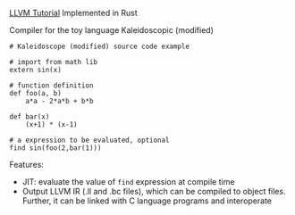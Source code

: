 [LLVM Tutorial](https://llvm.org/docs/tutorial/MyFirstLanguageFrontend/index.html) Implemented in Rust

Compiler for the toy language Kaleidoscopic (modified)

```
# Kaleidoscope (modified) source code example

# import from math lib
extern sin(x)

# function definition
def foo(a, b)
    a*a - 2*a*b + b*b

def bar(x)
    (x+1) * (x-1)

# a expression to be evaluated, optional
find sin(foo(2,bar(1)))
```

Features:

- JIT: evaluate the value of `find` expression at compile time
- Output LLVM IR (.ll and .bc files), which can be compiled to object files. Further, it can be linked with C language programs and interoperate
